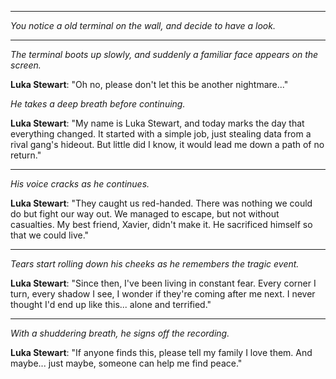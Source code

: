 
---
*You notice a old terminal on the wall, and decide to have a look.*

---
*The terminal boots up slowly, and suddenly a familiar face appears on the screen.*

**Luka Stewart**: "Oh no, please don't let this be another nightmare..."

*He takes a deep breath before continuing.*

**Luka Stewart**: "My name is Luka Stewart, and today marks the day that everything changed. It started with a simple job, just stealing data from a rival gang's hideout. But little did I know, it would lead me down a path of no return."

---
*His voice cracks as he continues.*

**Luka Stewart**: "They caught us red-handed. There was nothing we could do but fight our way out. We managed to escape, but not without casualties. My best friend, Xavier, didn't make it. He sacrificed himself so that we could live."

---
*Tears start rolling down his cheeks as he remembers the tragic event.*

**Luka Stewart**: "Since then, I've been living in constant fear. Every corner I turn, every shadow I see, I wonder if they're coming after me next. I never thought I'd end up like this... alone and terrified."

---
*With a shuddering breath, he signs off the recording.*

**Luka Stewart**: "If anyone finds this, please tell my family I love them. And maybe... just maybe, someone can help me find peace."